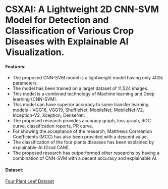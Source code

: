 #  CSXAI: A Lightweight 2D CNN-SVM Model for Detection and Classification of Various Crop Diseases with Explainable AI Visualization.


#### Features: 
- The proposed CNN-SVM model is a lightweight model having only 400k parameters.
- The model has been trained on a larget dataset of 11,524 images. 
- This model is a combined technology of Machine learning and Deep learning (CNN-SVM).
- This model can have superior accuracy to some transfer learning models - VGG16, VGG19, ShuffleNet, MobileNet, MobileNet-V2, Inception-V3, Xception, DenseNet. 
- The proposed research provides accuracy graph, loss graph, ROC curve, classification reports, PR curve. 
- For showing the acceptance of the research, Matthews Correlation Coefficients (MCC) has also been provided with a descent value. 
- The classification of the four plants diseases has been explained by explainable-AI (Grad CAM). 
- The proposed research has outperformed other researchs by having a combination of CNN-SVM with a decent accuracy and explainable AI.

#### Dataset: 

[Four Plant Leaf Dataset](https://www.kaggle.com/datasets/mamun009/four-plants-leaf-disease)